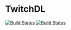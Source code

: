 # TwitchDL

[![Build Status](https://travis-ci.org/sylingd/TD.svg?branch=master)](https://travis-ci.org/sylingd/TD)
[![Build Status](https://ci.appveyor.com/api/projects/status/66lpn5xt5yqjqcdw?svg=true)](https://ci.appveyor.com/project/sylingd/td)